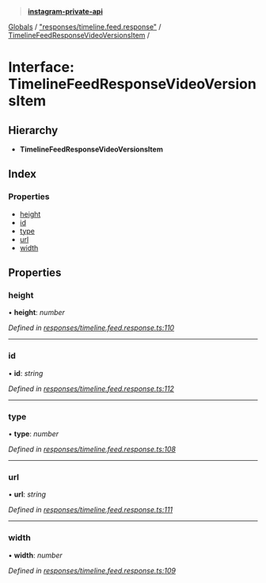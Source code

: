 > **[instagram-private-api](../README.md)**

[Globals](../README.md) / ["responses/timeline.feed.response"](../modules/_responses_timeline_feed_response_.md) / [TimelineFeedResponseVideoVersionsItem](_responses_timeline_feed_response_.timelinefeedresponsevideoversionsitem.md) /

# Interface: TimelineFeedResponseVideoVersionsItem

## Hierarchy

- **TimelineFeedResponseVideoVersionsItem**

## Index

### Properties

- [height](_responses_timeline_feed_response_.timelinefeedresponsevideoversionsitem.md#height)
- [id](_responses_timeline_feed_response_.timelinefeedresponsevideoversionsitem.md#id)
- [type](_responses_timeline_feed_response_.timelinefeedresponsevideoversionsitem.md#type)
- [url](_responses_timeline_feed_response_.timelinefeedresponsevideoversionsitem.md#url)
- [width](_responses_timeline_feed_response_.timelinefeedresponsevideoversionsitem.md#width)

## Properties

### height

• **height**: _number_

_Defined in [responses/timeline.feed.response.ts:110](https://github.com/realinstadude/instagram-private-api/blob/4ae8fec/src/responses/timeline.feed.response.ts#L110)_

---

### id

• **id**: _string_

_Defined in [responses/timeline.feed.response.ts:112](https://github.com/realinstadude/instagram-private-api/blob/4ae8fec/src/responses/timeline.feed.response.ts#L112)_

---

### type

• **type**: _number_

_Defined in [responses/timeline.feed.response.ts:108](https://github.com/realinstadude/instagram-private-api/blob/4ae8fec/src/responses/timeline.feed.response.ts#L108)_

---

### url

• **url**: _string_

_Defined in [responses/timeline.feed.response.ts:111](https://github.com/realinstadude/instagram-private-api/blob/4ae8fec/src/responses/timeline.feed.response.ts#L111)_

---

### width

• **width**: _number_

_Defined in [responses/timeline.feed.response.ts:109](https://github.com/realinstadude/instagram-private-api/blob/4ae8fec/src/responses/timeline.feed.response.ts#L109)_
